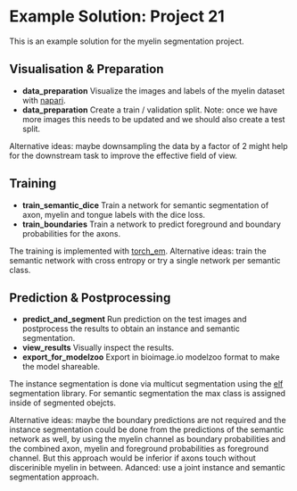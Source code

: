 # Example Solution: Project 21

This is an example solution for the myelin segmentation project.

## Visualisation & Preparation

- **data_preparation** Visualize the images and labels of the myelin dataset with [napari](https://napari.org/).
- **data_preparation** Create a train / validation split. Note: once we have more images this needs to be updated and we should also create a test split.

Alternative ideas: maybe downsampling the data by a factor of 2 might help for the downstream task to improve the effective field of view.

## Training

- **train_semantic_dice** Train a network for semantic segmentation of axon, myelin and tongue labels with the dice loss.
- **train_boundaries** Train a network to predict foreground and boundary probabilities for the axons.

The training is implemented with [torch_em](https://github.com/constantinpape/torch-em).
Alternative ideas: train the semantic network with cross entropy or try a single network per semantic class.

## Prediction & Postprocessing

- **predict_and_segment** Run prediction on the test images and postprocess the results to obtain an instance and semantic segmentation.
- **view_results** Visually inspect the results.
- **export_for_modelzoo** Export in bioimage.io modelzoo format to make the model shareable.

The instance segmentation is done via multicut segmentation using the [elf](https://github.com/constantinpape/elf) segmentation library.
For semantic segmentation  the max class is assigned inside of segmented obejcts.

Alternative ideas: maybe the boundary predictions are not required and the instance segmentation could be done from the predictions of the semantic network as well, by using the myelin channel as boundary probabilities and the combined axon, myelin and foreground probabilities as foreground channel. But this approach would be inferior if axons touch without discerinible myelin in between.
Adanced: use a joint instance and semantic segmentation approach.
